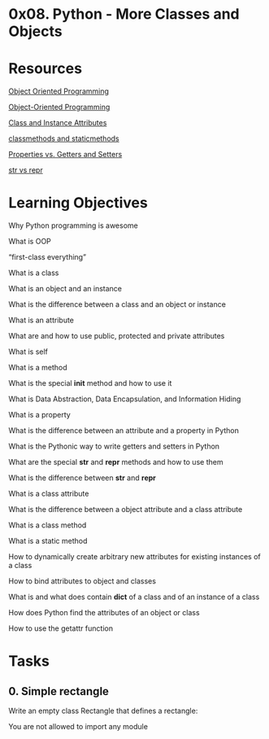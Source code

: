 #  0x08. Python - More Classes and Objects

#  Resources

[Object Oriented Programming](https://python.swaroopch.com/oop.html)

[Object-Oriented Programming](https://python-course.eu/oop/object-oriented-programming.php)

[Class and Instance Attributes](https://python-course.eu/oop/class-instance-attributes.php)

[classmethods and staticmethods](https://www.youtube.com/watch?v=rq8cL2XMM5M)

[Properties vs. Getters and Setters ](https://python-course.eu/oop/properties-vs-getters-and-setters.php)

[str vs repr](https://shipit.dev/posts/python-str-vs-repr.html)

#  Learning Objectives

Why Python programming is awesome

What is OOP

“first-class everything”

What is a class

What is an object and an instance

What is the difference between a class and an object or instance

What is an attribute

What are and how to use public, protected and private attributes

What is self

What is a method

What is the special __init__ method and how to use it

What is Data Abstraction, Data Encapsulation, and Information Hiding

What is a property

What is the difference between an attribute and a property in Python

What is the Pythonic way to write getters and setters in Python

What are the special __str__ and __repr__ methods and how to use them

What is the difference between __str__ and __repr__

What is a class attribute

What is the difference between a object attribute and a class attribute

What is a class method

What is a static method

How to dynamically create arbitrary new attributes for existing instances of a class

How to bind attributes to object and classes

What is and what does contain __dict__ of a class and of an instance of a class

How does Python find the attributes of an object or class

How to use the getattr function

#  Tasks

##  0. Simple rectangle
Write an empty class Rectangle that defines a rectangle:

You are not allowed to import any module

